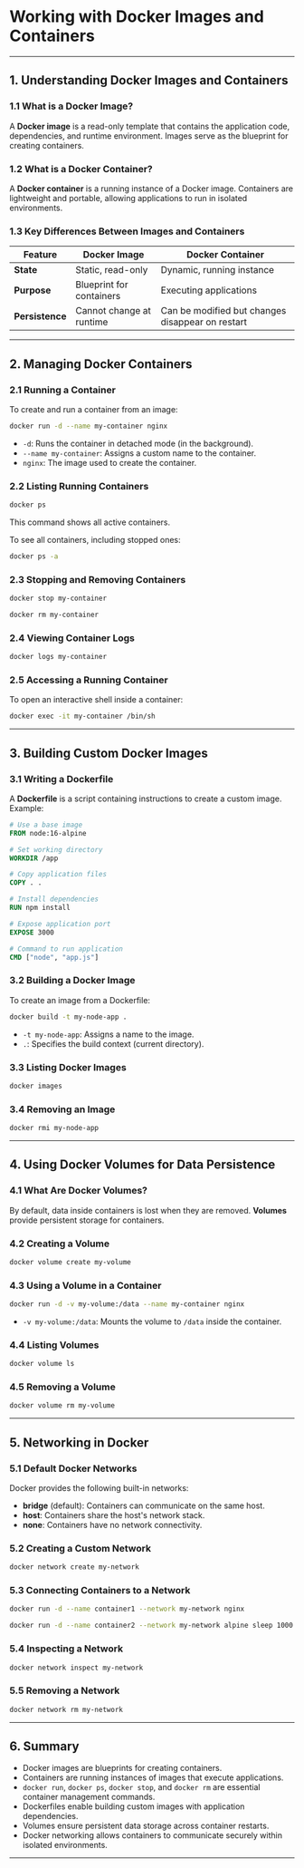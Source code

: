 # **Working with Docker Images and Containers**

---

## **1. Understanding Docker Images and Containers**

### **1.1 What is a Docker Image?**
A **Docker image** is a read-only template that contains the application code, dependencies, and runtime environment. Images serve as the blueprint for creating containers.

### **1.2 What is a Docker Container?**
A **Docker container** is a running instance of a Docker image. Containers are lightweight and portable, allowing applications to run in isolated environments.

### **1.3 Key Differences Between Images and Containers**
| Feature | Docker Image | Docker Container |
|---------|-------------|------------------|
| **State** | Static, read-only | Dynamic, running instance |
| **Purpose** | Blueprint for containers | Executing applications |
| **Persistence** | Cannot change at runtime | Can be modified but changes disappear on restart |

---

## **2. Managing Docker Containers**

### **2.1 Running a Container**
To create and run a container from an image:
```bash
docker run -d --name my-container nginx
```
- `-d`: Runs the container in detached mode (in the background).
- `--name my-container`: Assigns a custom name to the container.
- `nginx`: The image used to create the container.

### **2.2 Listing Running Containers**
```bash
docker ps
```
This command shows all active containers.

To see all containers, including stopped ones:
```bash
docker ps -a
```

### **2.3 Stopping and Removing Containers**
```bash
docker stop my-container
```
```bash
docker rm my-container
```

### **2.4 Viewing Container Logs**
```bash
docker logs my-container
```

### **2.5 Accessing a Running Container**
To open an interactive shell inside a container:
```bash
docker exec -it my-container /bin/sh
```

---

## **3. Building Custom Docker Images**

### **3.1 Writing a Dockerfile**
A **Dockerfile** is a script containing instructions to create a custom image. Example:
```dockerfile
# Use a base image
FROM node:16-alpine

# Set working directory
WORKDIR /app

# Copy application files
COPY . .

# Install dependencies
RUN npm install

# Expose application port
EXPOSE 3000

# Command to run application
CMD ["node", "app.js"]
```

### **3.2 Building a Docker Image**
To create an image from a Dockerfile:
```bash
docker build -t my-node-app .
```
- `-t my-node-app`: Assigns a name to the image.
- `.`: Specifies the build context (current directory).

### **3.3 Listing Docker Images**
```bash
docker images
```

### **3.4 Removing an Image**
```bash
docker rmi my-node-app
```

---

## **4. Using Docker Volumes for Data Persistence**

### **4.1 What Are Docker Volumes?**
By default, data inside containers is lost when they are removed. **Volumes** provide persistent storage for containers.

### **4.2 Creating a Volume**
```bash
docker volume create my-volume
```

### **4.3 Using a Volume in a Container**
```bash
docker run -d -v my-volume:/data --name my-container nginx
```
- `-v my-volume:/data`: Mounts the volume to `/data` inside the container.

### **4.4 Listing Volumes**
```bash
docker volume ls
```

### **4.5 Removing a Volume**
```bash
docker volume rm my-volume
```

---

## **5. Networking in Docker**

### **5.1 Default Docker Networks**
Docker provides the following built-in networks:
- **bridge** (default): Containers can communicate on the same host.
- **host**: Containers share the host's network stack.
- **none**: Containers have no network connectivity.

### **5.2 Creating a Custom Network**
```bash
docker network create my-network
```

### **5.3 Connecting Containers to a Network**
```bash
docker run -d --name container1 --network my-network nginx
```
```bash
docker run -d --name container2 --network my-network alpine sleep 1000
```

### **5.4 Inspecting a Network**
```bash
docker network inspect my-network
```

### **5.5 Removing a Network**
```bash
docker network rm my-network
```

---

## **6. Summary**
- Docker images are blueprints for creating containers.
- Containers are running instances of images that execute applications.
- `docker run`, `docker ps`, `docker stop`, and `docker rm` are essential container management commands.
- Dockerfiles enable building custom images with application dependencies.
- Volumes ensure persistent data storage across container restarts.
- Docker networking allows containers to communicate securely within isolated environments.

---